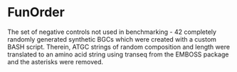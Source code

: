 FunOrder
=========

The set of negative controls not used in benchmarking - 42 completely randomly generated synthetic BGCs which were created with a custom BASH script. Therein, ATGC strings of random composition and length were translated to an amino acid string using transeq from the EMBOSS package and the asterisks were removed.
